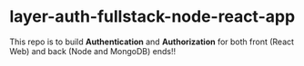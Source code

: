 # layer-auth-fullstack-node-react-app
This repo is to build **Authentication** and **Authorization** for both front (React Web) and back (Node and MongoDB) ends!!

